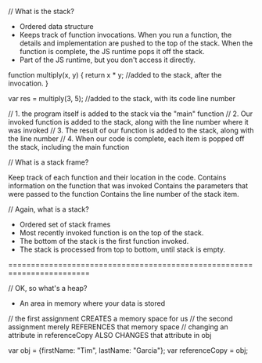 // What is the stack?

- Ordered data structure
- Keeps track of function invocations. When you run a function, the details and implementation are pushed to the top of the stack. When the function is complete, the JS runtime pops it off the stack.
- Part of the JS runtime, but you don't access it directly.

function multiply(x, y) {
	return x * y; //added to the stack, after the invocation.
}

var res = multiply(3, 5); //added to the stack, with its code line number

// 1. the program itself is added to the stack via the "main" function
// 2. Our invoked function is added to the stack, along with the line number where it was invoked
// 3. The result of our function is added to the stack, along with the line number
// 4. When our code is complete, each item is popped off the stack, including the main function

// What is a stack frame?

Keep track of each function and their location in the code.
Contains information on the function that was invoked
Contains the parameters that were passed to the function
Contains the line number of the stack item.

// Again, what is a stack?
- Ordered set of stack frames
- Most recently invoked function is on the top of the stack.
- The bottom of the stack is the first function invoked.
- The stack is processed from top to bottom, until stack is empty.

========================================================================

// OK, so what's a heap?
- An area in memory where your data is stored

// the first assignment CREATES a memory space for us
// the second assignment merely REFERENCES that memory space
// changing an attribute in referenceCopy ALSO CHANGES that attribute in obj

var obj = {firstName: "Tim", lastName: "Garcia"};
var referenceCopy = obj;
